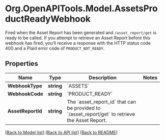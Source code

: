 # Org.OpenAPITools.Model.AssetsProductReadyWebhook
Fired when the Asset Report has been generated and `/asset_report/get` is ready to be called.  If you attempt to retrieve an Asset Report before this webhook has fired, you’ll receive a response with the HTTP status code 400 and a Plaid error code of `PRODUCT_NOT_READY`.

## Properties

Name | Type | Description | Notes
------------ | ------------- | ------------- | -------------
**WebhookType** | **string** | &#x60;ASSETS&#x60; | 
**WebhookCode** | **string** | &#x60;PRODUCT_READY&#x60; | 
**AssetReportId** | **string** | The &#x60;asset_report_id&#x60; that can be provided to &#x60;/asset_report/get&#x60; to retrieve the Asset Report. | 

[[Back to Model list]](../README.md#documentation-for-models) [[Back to API list]](../README.md#documentation-for-api-endpoints) [[Back to README]](../README.md)

